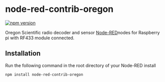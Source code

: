 # node-red-contrib-oregon
[![npm version](https://badge.fury.io/js/node-red-contrib-oregon.svg)](https://badge.fury.io/js/node-red-contrib-oregon)

Oregon Scientific radio decoder and sensor [Node-RED](http://nodered.org/)nodes for Raspberry pi with RF433 module connected.

## Installation
Run the following command in the root directory of your Node-RED install

    npm install node-red-contrib-oregon
